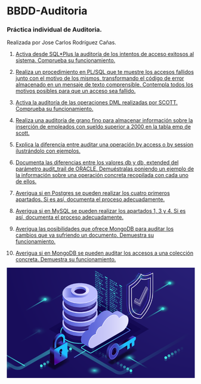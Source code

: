 # BBDD-Auditoria 
### Práctica individual de Auditoria.

Realizada por Jose Carlos Rodríguez Cañas.

1. [Activa desde SQL*Plus la auditoría de los intentos de acceso exitosos al sistema. Comprueba su funcionamiento.](/Ejercicios/Ejercicio1.md)

2. [Realiza un procedimiento en PL/SQL que te muestre los accesos fallidos junto con el motivo de los mismos, transformando el código de error almacenado en un mensaje de texto comprensible. Contempla todos los motivos posibles para que un acceso sea fallido.](/Ejercicios/Ejercicio2.md)

3. [Activa la auditoría de las operaciones DML realizadas por SCOTT. Comprueba su funcionamiento.](/Ejercicios/Ejercicio3.md)

4. [Realiza una auditoría de grano fino para almacenar información sobre la inserción de empleados con sueldo superior a 2000 en la tabla emp de scott.](/Ejercicios/Ejercicio4.md)

5. [Explica la diferencia entre auditar una operación by access o by session ilustrándolo con ejemplos.](/Ejercicios/Ejercicio5.md)

6. [Documenta las diferencias entre los valores db y db, extended del parámetro audit_trail de ORACLE. Demuéstralas poniendo un ejemplo de la información sobre una operación concreta recopilada con cada uno de ellos.](/Ejercicios/Ejercicio6.md)

7. [Averigua si en Postgres se pueden realizar los cuatro primeros apartados. Si es así, documenta el proceso adecuadamente.](/Ejercicios/Ejercicio7.md)

8. [Averigua si en MySQL se pueden realizar los apartados 1, 3 y 4. Si es así, documenta el proceso adecuadamente.](/Ejercicios/Ejercicio8.md)

9. [Averigua las posibilidades que ofrece MongoDB para auditar los cambios que va sufriendo un documento. Demuestra su funcionamiento.](/Ejercicios/Ejercicio9.md)

10. [Averigua si en MongoDB se pueden auditar los accesos a una colección concreta. Demuestra su funcionamiento.](/Ejercicios/Ejercicio10.md)

![Readme](Ejercicios/img/readme.png)
